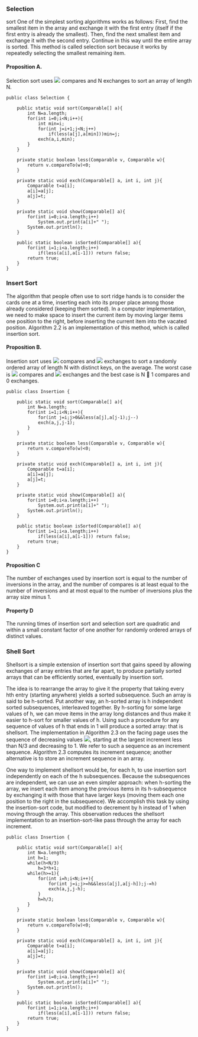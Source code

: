 ### Selection

sort One of the simplest sorting algorithms works as follows: First, find the smallest item in the array and exchange it with the first entry (itself if the first entry is already the smallest). Then, find the next smallest item and exchange it with the second entry. Continue in this way until the entire array is sorted. This method is called selection sort because it works by repeatedly selecting the smallest remaining item.

#### Proposition A.
Selection sort uses ![](http://latex.codecogs.com/gif.latex?\frac{N^2}/2) compares and N exchanges to sort an array of length N.

```
public class Selection {
    
    public static void sort(Comparable[] a){
        int N=a.length;
        for(int i=0;i<N;i++){
            int min=i;
            for(int j=i+1;j<N;j++)
                if(less(a[j],a[min]))min=j;
            exch(a,i,min);
        }
    }
    
    private static boolean less(Comparable v, Comparable w){
        return v.compareTo(w)<0;
    }
    
    private static void exch(Comparable[] a, int i, int j){
        Comparable t=a[i];
        a[i]=a[j];
        a[j]=t;
    }
    
    private static void show(Comparable[] a){
        for(int i=0;i<a.length;i++)
            System.out.print(a[i]+" ");
        System.out.println();
    }
    
    public static boolean isSorted(Comparable[] a){
        for(int i=1;i<a.length;i++)
            if(less(a[i],a[i-1])) return false;
        return true;
    }
}
```

### Insert Sort

The algorithm that people often use to sort ridge hands is to consider the cards one at a time, inserting each into its proper place among those already considered (keeping them sorted). In a computer implementation, we need to make space to insert the current item by moving larger items one position to the right, before inserting the current item into the vacated position. Algorithm 2.2 is an implementation of this method, which is called insertion sort.

#### Proposition B.

Insertion sort uses ![](http://latex.codecogs.com/gif.latex?\frac{N^2}/4) compares and ![](http://latex.codecogs.com/gif.latex?\frac{N^2}/4) exchanges to sort
a randomly ordered array of length N with distinct keys, on the average. The worst
case is ![](http://latex.codecogs.com/gif.latex?\frac{N^2}/2) compares and ![](http://latex.codecogs.com/gif.latex?\frac{N^2}/2) exchanges and the best case is N  1 compares
and 0 exchanges.

```
public class Insertion {

    public static void sort(Comparable[] a){
        int N=a.length;
        for(int i=1;i<N;i++){
            for(int j=i;j>0&&less(a[j],a[j-1);j--)
            exch(a,j,j-1);
        }
    }
    
    private static boolean less(Comparable v, Comparable w){
        return v.compareTo(w)<0;
    }

    private static void exch(Comparable[] a, int i, int j){
        Comparable t=a[i];
        a[i]=a[j];
        a[j]=t;
    }

    private static void show(Comparable[] a){
        for(int i=0;i<a.length;i++)
            System.out.print(a[i]+" ");
        System.out.println();
    }

    public static boolean isSorted(Comparable[] a){
        for(int i=1;i<a.length;i++)
            if(less(a[i],a[i-1])) return false;
        return true;
    }
}
```

#### Proposition C

The number of exchanges used by insertion sort is equal to the number of inversions in the array, and the number of compares is at least equal to the number of inversions and at most equal to the number of inversions plus the array size minus 1.

#### Property D

The running times of insertion sort and selection sort are quadratic and within a small constant factor of one another for randomly ordered arrays of distinct values.

### Shell Sort

Shellsort is a simple extension of insertion sort that gains
speed by allowing exchanges of array entries that are far apart, to produce partially sorted arrays that can be efficiently sorted, eventually by insertion sort.

The idea is to rearrange the array to give it the property that taking every hth entry (starting anywhere) yields a sorted subsequence. Such an array is said to be h-sorted. Put another way, an h-sorted array is h independent sorted subsequences, interleaved together. By h-sorting for some large values
of h, we can move items in the array long distances and thus make it easier to h-sort for smaller values of h. Using such 
a procedure for any sequence of values of h that ends in 1 will produce a sorted array: that is shellsort. The implementation in Algorithm 2.3 on the facing page uses the sequence of decreasing values ![](http://latex.codecogs.com/gif.latex?\frac1/3(3^k-1)), starting at the largest increment less than N/3 and decreasing to 1. We refer to such a sequence as an increment sequence. Algorithm 2.3 computes its increment sequence; another alternative is to store an increment sequence in an array.

One way to implement shellsort would be, for each h, to use insertion sort independently on each of the h subsequences. Because the subsequences are independent, we can use an even simpler approach: when h-sorting the array, we insert each item among the previous items in its h-subsequence by exchanging it with those that have larger keys (moving them each one position to the right in the subsequence). We accomplish this task by using the insertion-sort code, but modified to decrement by h instead of 1 when moving through the array. This observation reduces the shellsort implementation to an insertion-sort-like pass through the array for each increment.

```
public class Insertion {

    public static void sort(Comparable[] a){
        int N=a.length;
        int h=1;
        while(h<N/3)
            h=3*h+1;
        while(h>=1){
            for(int i=h;i<N;i++){
                for(int j=i;j>=h&&less(a[j],a[j-h]);j-=h)
                exch(a,j,j-h);
            }
            h=h/3;
        }
    }
    
    private static boolean less(Comparable v, Comparable w){
        return v.compareTo(w)<0;
    }

    private static void exch(Comparable[] a, int i, int j){
        Comparable t=a[i];
        a[i]=a[j];
        a[j]=t;
    }

    private static void show(Comparable[] a){
        for(int i=0;i<a.length;i++)
            System.out.print(a[i]+" ");
        System.out.println();
    }

    public static boolean isSorted(Comparable[] a){
        for(int i=1;i<a.length;i++)
            if(less(a[i],a[i-1])) return false;
        return true;
    }
}
```